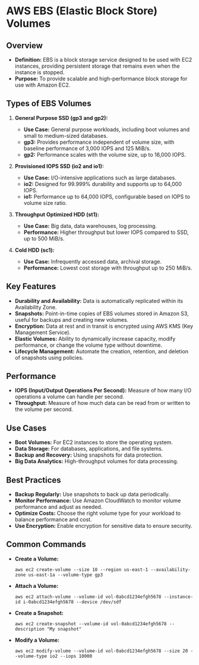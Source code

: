 # AWS EBS (Elastic Block Store) Volumes

## Overview
- **Definition:** EBS is a block storage service designed to be used with EC2 instances, providing persistent storage that remains even when the instance is stopped.
- **Purpose:** To provide scalable and high-performance block storage for use with Amazon EC2.

## Types of EBS Volumes
1. **General Purpose SSD (gp3 and gp2):**
   - **Use Case:** General purpose workloads, including boot volumes and small to medium-sized databases.
   - **gp3:** Provides performance independent of volume size, with baseline performance of 3,000 IOPS and 125 MiB/s.
   - **gp2:** Performance scales with the volume size, up to 16,000 IOPS.

2. **Provisioned IOPS SSD (io2 and io1):**
   - **Use Case:** I/O-intensive applications such as large databases.
   - **io2:** Designed for 99.999% durability and supports up to 64,000 IOPS.
   - **io1:** Performance up to 64,000 IOPS, configurable based on IOPS to volume size ratio.

3. **Throughput Optimized HDD (st1):**
   - **Use Case:** Big data, data warehouses, log processing.
   - **Performance:** Higher throughput but lower IOPS compared to SSD, up to 500 MiB/s.

4. **Cold HDD (sc1):**
   - **Use Case:** Infrequently accessed data, archival storage.
   - **Performance:** Lowest cost storage with throughput up to 250 MiB/s.

## Key Features
- **Durability and Availability:** Data is automatically replicated within its Availability Zone.
- **Snapshots:** Point-in-time copies of EBS volumes stored in Amazon S3, useful for backups and creating new volumes.
- **Encryption:** Data at rest and in transit is encrypted using AWS KMS (Key Management Service).
- **Elastic Volumes:** Ability to dynamically increase capacity, modify performance, or change the volume type without downtime.
- **Lifecycle Management:** Automate the creation, retention, and deletion of snapshots using policies.

## Performance
- **IOPS (Input/Output Operations Per Second):** Measure of how many I/O operations a volume can handle per second.
- **Throughput:** Measure of how much data can be read from or written to the volume per second.

## Use Cases
- **Boot Volumes:** For EC2 instances to store the operating system.
- **Data Storage:** For databases, applications, and file systems.
- **Backup and Recovery:** Using snapshots for data protection.
- **Big Data Analytics:** High-throughput volumes for data processing.

## Best Practices
- **Backup Regularly:** Use snapshots to back up data periodically.
- **Monitor Performance:** Use Amazon CloudWatch to monitor volume performance and adjust as needed.
- **Optimize Costs:** Choose the right volume type for your workload to balance performance and cost.
- **Use Encryption:** Enable encryption for sensitive data to ensure security.

## Common Commands
- **Create a Volume:**
    ```
    aws ec2 create-volume --size 10 --region us-east-1 --availability-zone us-east-1a --volume-type gp3
    ```
- **Attach a Volume:**
    ```
    aws ec2 attach-volume --volume-id vol-0abcd1234efgh5678 --instance-id i-0abcd1234efgh5678 --device /dev/sdf
    ```
- **Create a Snapshot:**
    ```
    aws ec2 create-snapshot --volume-id vol-0abcd1234efgh5678 --description "My snapshot"
    ```
- **Modify a Volume:**
    ```
    aws ec2 modify-volume --volume-id vol-0abcd1234efgh5678 --size 20 --volume-type io2 --iops 10000
    ```